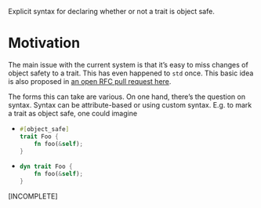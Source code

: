 Explicit syntax for declaring whether or not a trait is object safe.

# Motivation

The main issue with the current system is that it’s easy to miss changes of object safety to a trait. This has even happened to `std` once.
This basic idea is also proposed in [an open RFC pull request here](https://github.com/rust-lang/rfcs/pull/3022).

The forms this can take are various. On one hand, there’s the question on syntax. Syntax can be attribute-based or using custom syntax.
E.g. to mark a trait as object safe, one could imagine
*	```rs
	#[object_safe]
	trait Foo {
	    fn foo(&self);
	}
	```
*	```rs
	dyn trait Foo {
	    fn foo(&self);
	}
	```

[INCOMPLETE]
